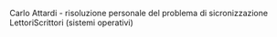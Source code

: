 Carlo Attardi - risoluzione personale del problema di sicronizzazione LettoriScrittori (sistemi operativi)
